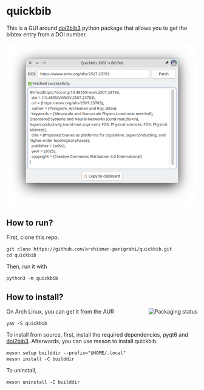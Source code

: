 # quickbib

This is a GUI around [doi2bib3](https://github.com/archisman-panigrahi/doi2bib3) python package that allows you to get the bibtex entry from a DOI number.
 
![screenshot](assets/screenshots/quickbib_arxiv.png)

## How to run?

First, clone this repo.

```
git clone https://github.com/archisman-panigrahi/quickbib.git
cd quickbib
```

Then, run it with

```
python3 -m quickbib
```

## How to install?

<a href="https://repology.org/project/quickbib/versions">
    <img src="https://repology.org/badge/vertical-allrepos/quickbib.svg" alt="Packaging status" align="right">
</a>
On Arch Linux, you can get it from the AUR

```
yay -S quickbib
```

To install from source, first, install the required dependencies, pyqt6 and [doi2bib3](https://github.com/archisman-panigrahi/doi2bib3). Afterwards, you can use meson to install quickbib.

```
meson setup builddir --prefix="$HOME/.local"
meson install -C builddir
```

To uninstall,
```
meson uninstall -C builddir
```
